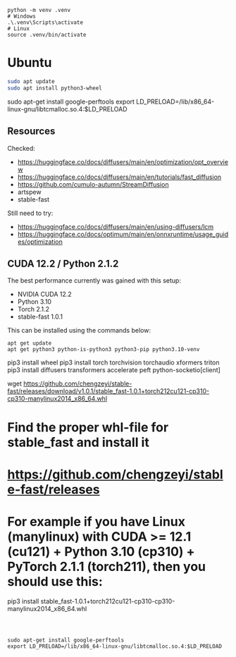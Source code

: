 ```
python -m venv .venv
# Windows
.\.venv\Scripts\activate
# Linux
source .venv/bin/activate
```


# Ubuntu
```bash
sudo apt update
sudo apt install python3-wheel
```



sudo apt-get install google-perftools
export LD_PRELOAD=/lib/x86_64-linux-gnu/libtcmalloc.so.4:$LD_PRELOAD


## Resources

Checked:
* https://huggingface.co/docs/diffusers/main/en/optimization/opt_overview
* https://huggingface.co/docs/diffusers/main/en/tutorials/fast_diffusion
* https://github.com/cumulo-autumn/StreamDiffusion
* artspew
* stable-fast


Still need to try:
* https://huggingface.co/docs/diffusers/main/en/using-diffusers/lcm
* https://huggingface.co/docs/optimum/main/en/onnxruntime/usage_guides/optimization




## CUDA 12.2 / Python 2.1.2

The best performance currently was gained with this setup:

* NVIDIA CUDA 12.2
* Python 3.10
* Torch 2.1.2
* stable-fast 1.0.1

This can be installed using the commands below:


```
apt get update
apt get python3 python-is-python3 python3-pip python3.10-venv
```

pip3 install wheel 
pip3 install torch torchvision torchaudio xformers triton
pip3 install diffusers transformers accelerate peft python-socketio[client]

wget https://github.com/chengzeyi/stable-fast/releases/download/v1.0.1/stable_fast-1.0.1+torch212cu121-cp310-cp310-manylinux2014_x86_64.whl

# Find the proper whl-file for stable_fast and install it
# https://github.com/chengzeyi/stable-fast/releases
# For example if you have Linux (manylinux) with CUDA >= 12.1 (cu121) + Python 3.10 (cp310) + PyTorch 2.1.1 (torch211), then you should use this:
pip3 install stable_fast-1.0.1+torch212cu121-cp310-cp310-manylinux2014_x86_64.whl
```



sudo apt-get install google-perftools
export LD_PRELOAD=/lib/x86_64-linux-gnu/libtcmalloc.so.4:$LD_PRELOAD